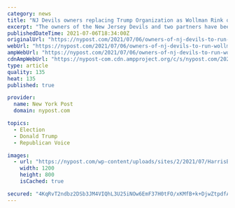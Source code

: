 ```yaml
---
category: news
title: "NJ Devils owners replacing Trump Organization as Wollman Rink operator"
excerpt: "The owners of the New Jersey Devils and two partners have been selected to run Wollman Rink in Central Park after the city booted its long-term operator, the Trump Organization."
publishedDateTime: 2021-07-06T18:34:00Z
originalUrl: "https://nypost.com/2021/07/06/owners-of-nj-devils-to-run-wollman-rink-in-central-park/"
webUrl: "https://nypost.com/2021/07/06/owners-of-nj-devils-to-run-wollman-rink-in-central-park/"
ampWebUrl: "https://nypost.com/2021/07/06/owners-of-nj-devils-to-run-wollman-rink-in-central-park/amp/"
cdnAmpWebUrl: "https://nypost-com.cdn.ampproject.org/c/s/nypost.com/2021/07/06/owners-of-nj-devils-to-run-wollman-rink-in-central-park/amp/"
type: article
quality: 135
heat: 135
published: true

provider:
  name: New York Post
  domain: nypost.com

topics:
  - Election
  - Donald Trump
  - Republican Voice

images:
  - url: "https://nypost.com/wp-content/uploads/sites/2/2021/07/HarrisBlitzer.jpg?quality=90&strip=all&w=1200"
    width: 1200
    height: 800
    isCached: true

secured: "4KqRvT2ndbz2DSb3JM4VIQhL3U25iNOw6EmF37H0tFO/xKMfB+k+DjwZtpdfAc2kSad83IVWrE1x3gvVfYXt1rBPhLFNH66jxfIz1PNl3mD4aA0ET0wUT6JKaANyINypRQrZtvRQLEC2QwPwCK5A0ku913dtmFGLyjD9ihgItkG6xxoNfwaDWkdaj5CMPbn0ydMTUFozK0PCz18W6YIoCTkAEUOCs4gYgqkwl7+nzsctyEeyTaXw6iId3ThNpvG/YfZF5kN+IQ7q+rrJkfLDsMTeXAXhveJV9gMZ15XQm92/bpZvYELtvgXhREJusR/R7h71FXqgM7ayNa1uzju947pi6/af067NAB2KyaWWpDE=;nxdBmRqn6AK+InpEWhDMKA=="
---
```


